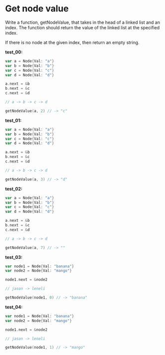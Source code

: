 # Get node value

Write a function, getNodeValue, that takes in the head of a linked list and an index. The function should return the value of the linked list at the specified index.

If there is no node at the given index, then return an empty string.

**test_00:**
```go
var a = Node{Val: "a"}
var b = Node{Val: "b"}
var c = Node{Val: "c"}
var d = Node{Val: "d"}

a.next = &b
b.next = &c
c.next = &d

// a -> b -> c -> d

getNodeValue(a, 2) // -> "c"
```
**test_01:**
```go
var a = Node{Val: "a"}
var b = Node{Val: "b"}
var c = Node{Val: "c"}
var d = Node{Val: "d"}

a.next = &b
b.next = &c
c.next = &d

// a -> b -> c -> d

getNodeValue(a, 3) // -> "d"
```
**test_02:**
```go
var a = Node{Val: "a"}
var b = Node{Val: "b"}
var c = Node{Val: "c"}
var d = Node{Val: "d"}

a.next = &b
b.next = &c
c.next = &d

// a -> b -> c -> d

getNodeValue(a, 7) // -> ""
```
**test_03:**
```go
var node1 = Node{Val: "banana"}
var node2 = Node{Val: "mango"}

node1.next = &node2

// jason -> leneli

getNodeValue(node1, 0) // -> "banana"
```
**test_04:**
```go
var node1 = Node{Val: "banana"}
var node2 = Node{Val: "mango"}

node1.next = &node2

// jason -> leneli

getNodeValue(node1, 1) // -> "mango"
```
